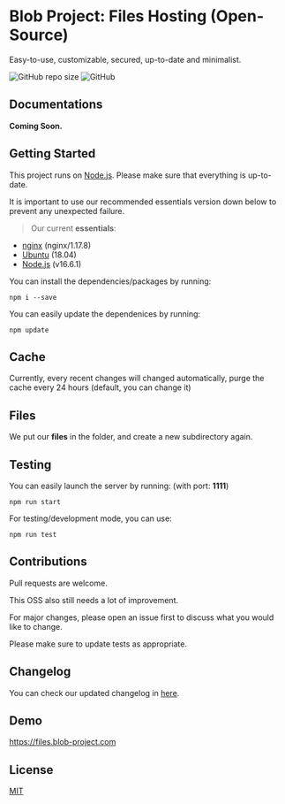 # Blob Project: Files Hosting (Open-Source)
Easy-to-use, customizable, secured, up-to-date and minimalist.

![GitHub repo size](https://img.shields.io/github/repo-size/Blob-Development/cdn-server)
![GitHub](https://img.shields.io/github/license/Blob-Development/cdn-server)

## Documentations
**Coming Soon.**

## Getting Started
This project runs on [Node.js](https://nodejs.org/en/blog/release/v16.6.1/). Please make sure that everything is up-to-date.

It is important to use our recommended essentials version down below to prevent any unexpected failure.

> Our current **essentials**:
- [nginx](http://nginx.org/) (nginx/1.17.8)
- [Ubuntu](https://ubuntu.com/) (18.04)
- [Node.js](https://nodejs.org/en/blog/release/v16.6.1/) (v16.6.1)

You can install the dependencies/packages by running:
```shell script
npm i --save
```

You can easily update the dependenices by running:
```shell script
npm update
```

## Cache
Currently, every recent changes will changed automatically, purge the cache every 24 hours (default, you can change it)

## Files
We put our **files** in the folder, and create a new subdirectory again.

## Testing
You can easily launch the server by running: (with port: **1111**)
```shell script
npm run start
```

For testing/development mode, you can use:
```shell script
npm run test
```

## Contributions
Pull requests are welcome.

This OSS also still needs a lot of improvement.

For major changes, please open an issue first to discuss what you would like to change.

Please make sure to update tests as appropriate.

## Changelog
You can check our updated changelog in [here](https://github.com/Blob-Development/cdn-server/blob/main/CHANGELOG.md).

## Demo
https://files.blob-project.com

## License
[MIT](https://choosealicense.com/licenses/mit/)
